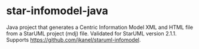 # star-infomodel-java
Java project that generates a Centric Information Model XML and HTML file from a StarUML project (mdj) file. Validated for StarUML version 2.1.1.  Supports https://github.com/jkanel/staruml-infomodel.
